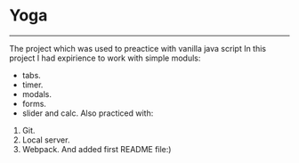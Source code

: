 # Yoga
****
The project which was used to preactice with vanilla java script
In this project I had expirience to work with simple moduls:
- tabs.
- timer.
- modals.
- forms.
- slider and calc.
Also practiced with:
1. Git.
2. Local server.
3. Webpack.
And added first README file:)

